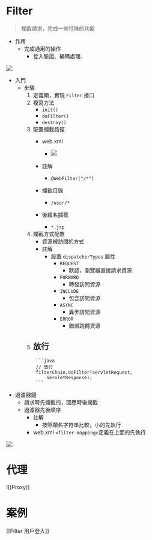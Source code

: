 # Filter
> 攔截請求，完成一些特殊的功能

- 作用
	- 完成通用的操作
		- 登入驗證、編碼處理、

![](https://i.imgur.com/csedjQf.png)

- 入門
	- 步驟
		1. 定義類，實現 `Filter` 接口
		1. 複寫方法
			- `init()`
			- `doFilter()`
			- `destroy()`
		1. 配置攔截路徑
			- web.xml
				- ![](https://i.imgur.com/ludjDCO.png)

			- 註解
				- `@WebFilter("/*")`
			- 攔截目錄
				- `/user/*`
			- 後綴名攔截
				- `*.jsp`
		1. 攔截方式配置
			- 資源被訪問的方式
			- 註解
				- 設置 `dispatcherTypes` 屬性
					- `REQUEST`
						- 默認，瀏覽器直接請求資源
					- `FORWARD`
						- 轉發訪問資源
					- `INCLUDE`
						- 包含訪問資源
					- `ASYNC`
						- 異步訪問資源
					- `ERROR`
						- 錯誤跳轉資源
		2. 放行
			- 
				```java
				// 放行
				filterChain.doFilter(servletRequest,
					servletResponse);
				```
- 過濾器鏈
	- 請求時先攔截的，回應時後攔截
	- 過濾器先後順序
		- 註解
			- 按照類名字符串比較，小的先執行
		- web.xml `<filter-mapping>`定義在上面的先執行

![](https://i.imgur.com/In6ui2S.png)

# 代理
![[Proxy]]

# 案例
[[Filter 用戶登入]]
